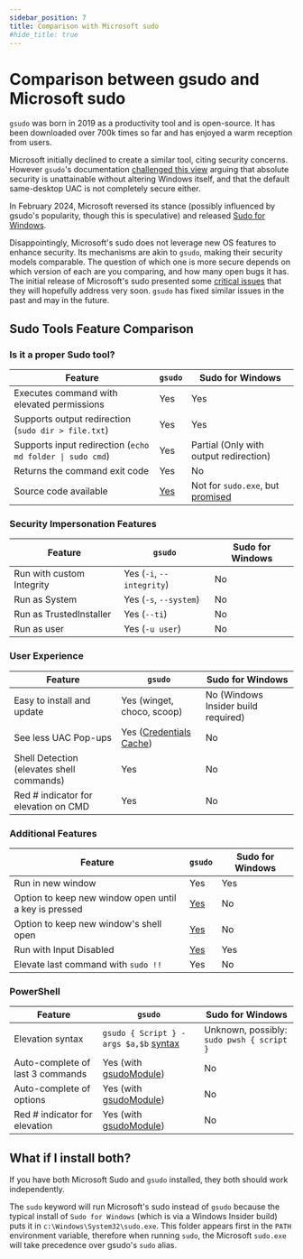 ```yaml
---
sidebar_position: 7
title: Comparison with Microsoft sudo
#hide_title: true
---
```


# Comparison between gsudo and Microsoft sudo

`gsudo` was born in 2019 as a productivity tool and is open-source. It has been downloaded over 700k times so far and has enjoyed a warm reception from users.

Microsoft initially declined to create a similar tool, citing security concerns. However `gsudo`'s documentation [challenged this view](security.md) arguing that absolute security is unattainable without altering Windows itself, and that the default same-desktop UAC is not completely secure either.

In February 2024, Microsoft reversed its stance (possibly influenced by gsudo's popularity, though this is speculative) and released [Sudo for Windows](https://devblogs.microsoft.com/commandline/introducing-sudo-for-windows/).

Disappointingly, Microsoft's sudo does not leverage new OS features to enhance security. Its mechanisms are akin to `gsudo`, making their security models comparable. The question of which one is more secure depends on which version of each are you comparing, and how many open bugs it has. The initial release of Microsoft's sudo presented some [critical issues](https://www.tiraniddo.dev/2024/02/sudo-on-windows-quick-rundown.html) that they will hopefully address very soon. `gsudo` has fixed similar issues in the past and may in the future.

## Sudo Tools Feature Comparison

### Is it a proper Sudo tool?
| Feature | `gsudo` | Sudo for Windows |
| ------- | ------- | ------------------ |
| Executes command with elevated permissions | Yes | Yes |
| Supports output redirection (`sudo dir > file.txt`) | Yes | Yes |
| Supports input redirection (`echo md folder \| sudo cmd`) | Yes | Partial (Only with output redirection) |
| Returns the command exit code | Yes | No |
| Source code available | [Yes](https://github.com/gerardog/gsudo) | Not for `sudo.exe`, but [promised](https://github.com/microsoft/sudo/blob/f8f1d05/README.md#contributing) |

### Security Impersonation Features

| Feature | `gsudo` | Sudo for Windows |
| ------- | ------- | ------------------ |
| Run with custom Integrity | Yes  (`-i`, `--integrity`) | No |
| Run as System  | Yes (`-s`, `--system`) | No |
| Run as TrustedInstaller  | Yes (`--ti`)| No |
| Run as user  | Yes (`-u user`) | No |

### User Experience

| Feature | `gsudo` | Sudo for Windows |
| ------- | ------- | ------------------ |
| Easy to install and update | Yes (winget, choco, scoop) | No (Windows Insider build required) |
| See less UAC Pop-ups | Yes ([Credentials Cache](credentials-cache.md)) | No |
| Shell Detection (elevates shell commands) | Yes | No |
| Red # indicator for elevation on CMD | Yes | No |

### Additional Features

| Feature | `gsudo` | Sudo for Windows |
| ------- | ------- | ------------------ |
| Run in new window | Yes | Yes |
| Option to keep new window open until a key is pressed | [Yes](tips/elevation-in-new-window.md) | No |
| Option to keep new window's shell open | [Yes](tips/elevation-in-new-window.md) | No |
| Run with Input Disabled | [Yes](https://gerardog.github.io/gsudo/docs/security#what-are-the-risks-of-running-gsudo) | Yes |
| Elevate last command with `sudo !!` | Yes | No |

### PowerShell

| Feature | `gsudo` | Sudo for Windows |
| ------- | ------- | ------------------ |
| Elevation syntax | `gsudo { Script } -args $a,$b` [syntax](usage/powershell.md#using-gsudo-scriptblock-syntax) | Unknown, possibly: `sudo pwsh { script }` |
| Auto-complete of last 3 commands | Yes (with [gsudoModule](usage/powershell.md#gsudo-powershell-module)) | No |
| Auto-complete of options | Yes (with [gsudoModule](usage/powershell.md#gsudo-powershell-module)) | No |
| Red # indicator for elevation | Yes (with [gsudoModule](usage/powershell.md#gsudo-powershell-module)) | No |

## What if I install both?

If you have both Microsoft Sudo and `gsudo` installed, they both should work independently.

The `sudo` keyword will run Microsoft's sudo instead of `gsudo` because the typical install of `Sudo for Windows` (which is via a Windows Insider build) puts it in `c:\Windows\System32\sudo.exe`. This folder appears first in the `PATH` environment variable, therefore when running `sudo`, the Microsoft `sudo.exe` will take precedence over gsudo's `sudo` alias.
